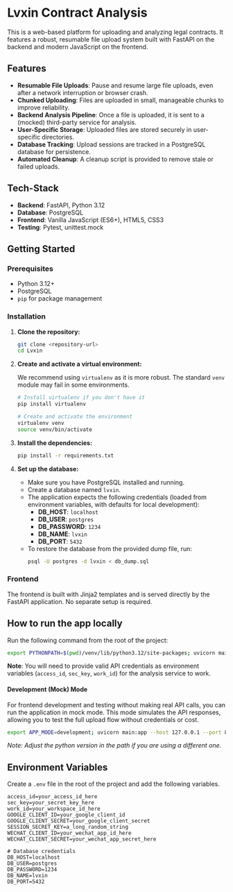# Lvxin Contract Analysis

This is a web-based platform for uploading and analyzing legal contracts. It features a robust, resumable file upload system built with FastAPI on the backend and modern JavaScript on the frontend.

## Features

- **Resumable File Uploads**: Pause and resume large file uploads, even after a network interruption or browser crash.
- **Chunked Uploading**: Files are uploaded in small, manageable chunks to improve reliability.
- **Backend Analysis Pipeline**: Once a file is uploaded, it is sent to a (mocked) third-party service for analysis.
- **User-Specific Storage**: Uploaded files are stored securely in user-specific directories.
- **Database Tracking**: Upload sessions are tracked in a PostgreSQL database for persistence.
- **Automated Cleanup**: A cleanup script is provided to remove stale or failed uploads.

## Tech-Stack

- **Backend**: FastAPI, Python 3.12
- **Database**: PostgreSQL
- **Frontend**: Vanilla JavaScript (ES6+), HTML5, CSS3
- **Testing**: Pytest, unittest.mock

## Getting Started

### Prerequisites

- Python 3.12+
- PostgreSQL
- `pip` for package management

### Installation

1.  **Clone the repository:**
    ```bash
    git clone <repository-url>
    cd Lvxin
    ```

2.  **Create and activate a virtual environment:**

    We recommend using `virtualenv` as it is more robust. The standard `venv` module may fail in some environments.

    ```bash
    # Install virtualenv if you don't have it
    pip install virtualenv

    # Create and activate the environment
    virtualenv venv
    source venv/bin/activate
    ```

3.  **Install the dependencies:**
    ```bash
    pip install -r requirements.txt
    ```

4.  **Set up the database:**
    - Make sure you have PostgreSQL installed and running.
    - Create a database named `lvxin`.
    - The application expects the following credentials (loaded from environment variables, with defaults for local development):
      - **DB_HOST**: `localhost`
      - **DB_USER**: `postgres`
      - **DB_PASSWORD**: `1234`
      - **DB_NAME**: `lvxin`
      - **DB_PORT**: `5432`
    - To restore the database from the provided dump file, run:
      ```bash
      psql -U postgres -d lvxin < db_dump.sql
      ```

### Frontend

The frontend is built with Jinja2 templates and is served directly by the FastAPI application. No separate setup is required.

## How to run the app locally

Run the following command from the root of the project:

```bash
export PYTHONPATH=$(pwd)/venv/lib/python3.12/site-packages; uvicorn main:app --host 127.0.0.1 --port 8000
```

**Note**: You will need to provide valid API credentials as environment variables (`access_id`, `sec_key`, `work_id`) for the analysis service to work.

#### Development (Mock) Mode

For frontend development and testing without making real API calls, you can run the application in mock mode. This mode simulates the API responses, allowing you to test the full upload flow without credentials or cost.

```bash
export APP_MODE=development; uvicorn main:app --host 127.0.0.1 --port 8000
```
*Note: Adjust the python version in the path if you are using a different one.*


## Environment Variables

Create a `.env` file in the root of the project and add the following variables.

```
access_id=your_access_id_here
sec_key=your_secret_key_here
work_id=your_workspace_id_here
GOOGLE_CLIENT_ID=your_google_client_id
GOOGLE_CLIENT_SECRET=your_google_client_secret
SESSION_SECRET_KEY=a_long_random_string
WECHAT_CLIENT_ID=your_wechat_app_id_here
WECHAT_CLIENT_SECRET=your_wechat_app_secret_here

# Database credentials
DB_HOST=localhost
DB_USER=postgres
DB_PASSWORD=1234
DB_NAME=lvxin
DB_PORT=5432
``` 